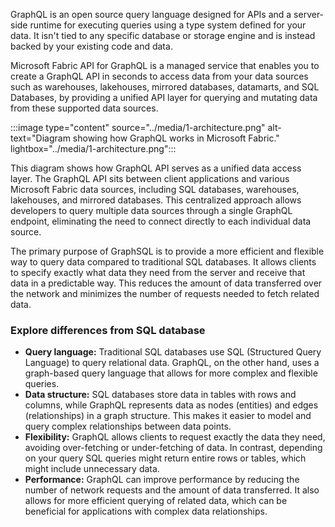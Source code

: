 GraphQL is an open source query language designed for APIs and a server-side runtime for executing queries using a type system defined for your data. It isn't tied to any specific database or storage engine and is instead backed by your existing code and data.

Microsoft Fabric API for GraphQL is a managed service that enables you to create a GraphQL API in seconds to access data from your data sources such as warehouses, lakehouses, mirrored databases, datamarts, and SQL Databases, by providing a unified API layer for querying and mutating data from these supported data sources.

:::image type="content" source="../media/1-architecture.png" alt-text="Diagram showing how GraphQL works in Microsoft Fabric." lightbox="../media/1-architecture.png":::

This diagram shows how GraphQL API serves as a unified data access layer. The GraphQL API sits between client applications and various Microsoft Fabric data sources, including SQL databases, warehouses, lakehouses, and mirrored databases. This centralized approach allows developers to query multiple data sources through a single GraphQL endpoint, eliminating the need to connect directly to each individual data source.

The primary purpose of GraphSQL is to provide a more efficient and flexible way to query data compared to traditional SQL databases. It allows clients to specify exactly what data they need from the server and receive that data in a predictable way. This reduces the amount of data transferred over the network and minimizes the number of requests needed to fetch related data.

### Explore differences from SQL database

- **Query language:** Traditional SQL databases use SQL (Structured Query Language) to query relational data. GraphQL, on the other hand, uses a graph-based query language that allows for more complex and flexible queries.
- **Data structure:** SQL databases store data in tables with rows and columns, while GraphQL represents data as nodes (entities) and edges (relationships) in a graph structure. This makes it easier to model and query complex relationships between data points.
- **Flexibility:** GraphQL allows clients to request exactly the data they need, avoiding over-fetching or under-fetching of data. In contrast, depending on your query SQL queries might return entire rows or tables, which might include unnecessary data.
- **Performance:** GraphQL can improve performance by reducing the number of network requests and the amount of data transferred. It also allows for more efficient querying of related data, which can be beneficial for applications with complex data relationships.
